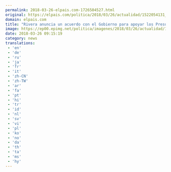 ```yaml
---
permalink: 2018-03-26-elpais.com-1726504527.html
original: https://elpais.com/politica/2018/03/26/actualidad/1522054131_012327.html#?ref=rss&format=simple&link=link
domain: elpais.com
title: "Rivera anuncia un acuerdo con el Gobierno para apoyar los Presupuestos"
image: https://ep00.epimg.net/politica/imagenes/2018/03/26/actualidad/1522054131_012327_1522054329_rrss_normal.jpg
date: 2018-03-26 09:15:19
category: news
translations: 
 - 'en'
 - 'de'
 - 'ru'
 - 'ja'
 - 'fr'
 - 'it'
 - 'zh-CN'
 - 'zh-TW'
 - 'ar'
 - 'fa'
 - 'pt'
 - 'hi'
 - 'tr'
 - 'id'
 - 'nl'
 - 'sv'
 - 'vi'
 - 'pl'
 - 'ko'
 - 'no'
 - 'da'
 - 'th'
 - 'ta'
 - 'ms'
 - 'hy'
---
```


